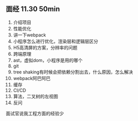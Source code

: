 ## 面经 11.30 50min

1. 介绍项目
2. 性能优化
3. 讲一下webpack
4. 小程序怎么进行优化，渲染层和逻辑层区分
5. H5高清屏的方案，分辨率的问题
6. 跨端原理
7. ast，虚拟dom，小程序是用的哪个
8. git
9. tree shaking有时候会把依赖分割出去，什么原因，怎么解决
10. webpack阿巴阿巴
11. 缓存
12. CI/CD
13. 算法，二叉树的左视图
14. 反问

面试官说我工程方面的经验少
